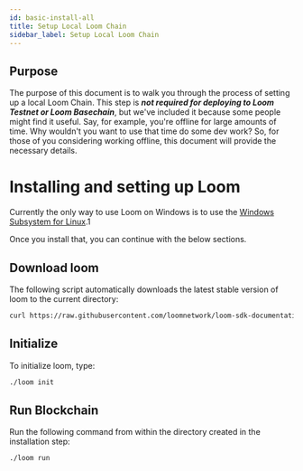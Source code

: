 ```yaml
---
id: basic-install-all
title: Setup Local Loom Chain
sidebar_label: Setup Local Loom Chain
---
```


## Purpose

The purpose of this document is to walk you through the process of setting up a local Loom Chain. This step is _**not required for deploying to Loom Testnet or Loom Basechain**_, but we've included it because some people might find it useful. Say, for example, you're offline for large amounts of time. Why wouldn't you want to use that time do some dev work? So, for those of you considering working offline, this document will provide the necessary details.

# Installing and setting up Loom

Currently the only way to use Loom on Windows is to use the [Windows Subsystem for Linux](https://docs.microsoft.com/en-us/windows/wsl/install-win10).1

Once you install that, you can continue with the below sections.

## Download loom

The following script automatically downloads the latest stable version of loom to the current directory:

```bash
curl https://raw.githubusercontent.com/loomnetwork/loom-sdk-documentation/master/scripts/get_loom.sh | sh
```

## Initialize

To initialize loom, type:

```bash
./loom init
```

## Run Blockchain

Run the following command from within the directory created in the installation step:

```bash
./loom run
```
